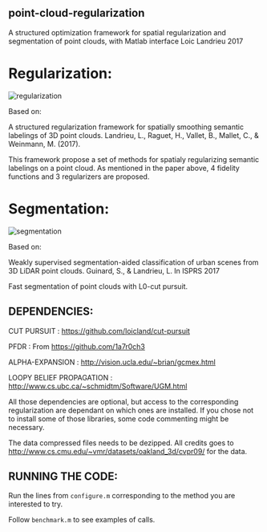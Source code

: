 ## point-cloud-regularization

A structured optimization framework for spatial regularization and segmentation of point clouds, with Matlab interface
Loic Landrieu 2017


# Regularization: 

![regularization](https://user-images.githubusercontent.com/1902679/28877990-49e1662e-779e-11e7-96cb-8f49e4700a09.png)

Based on:

A structured regularization framework for spatially smoothing semantic labelings of 3D point clouds.
Landrieu, L., Raguet, H., Vallet, B., Mallet, C., & Weinmann, M. (2017).

This framework propose a set of methods for spatialy regularizing semantic labelings on a point cloud.
As mentioned in the paper above, 4 fidelity functions and 3 regularizers are proposed.


# Segmentation:

![segmentation](https://user-images.githubusercontent.com/1902679/28877979-44c9c726-779e-11e7-87d6-75cf853f9622.png)

Based on:

Weakly supervised segmentation-aided classification of urban scenes from 3D LiDAR point clouds.
Guinard, S., & Landrieu, L. In ISPRS 2017

Fast segmentation of point clouds with L0-cut pursuit.

## DEPENDENCIES:

CUT PURSUIT : https://github.com/loicland/cut-pursuit

PFDR : From https://github.com/1a7r0ch3

ALPHA-EXPANSION : http://vision.ucla.edu/~brian/gcmex.html

LOOPY BELIEF PROPAGATION : http://www.cs.ubc.ca/~schmidtm/Software/UGM.html

All those dependencies are optional, but access to the corresponding regularization are dependant on which ones are installed. If you chose not to install some of those libraries, some code commenting might be necessary.

The data compressed files needs to be dezipped. All credits goes to http://www.cs.cmu.edu/~vmr/datasets/oakland_3d/cvpr09/ for the data.

## RUNNING THE CODE:

Run the lines from `configure.m` corresponding to the method you are interested to try.

Follow `benchmark.m` to see examples of calls.

